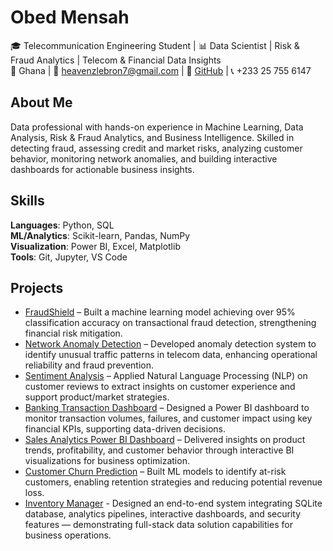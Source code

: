 # Obed Mensah  
🎓 Telecommunication Engineering Student | 📊 Data Scientist | Risk & Fraud Analytics | Telecom & Financial Data Insights  
📍 Ghana | 📧 heavenzlebron7@gmail.com | 🔗 [GitHub](https://github.com/Omensah-15) | 📞 +233 25 755 6147

## About Me  
Data professional with hands-on experience in Machine Learning, Data Analysis, Risk & Fraud Analytics, and Business Intelligence. Skilled in detecting fraud, assessing credit and market risks, analyzing customer behavior, monitoring network anomalies, and building interactive dashboards for actionable business insights.

## Skills  
**Languages**: Python, SQL  
**ML/Analytics**: Scikit-learn, Pandas, NumPy  
**Visualization**: Power BI, Excel, Matplotlib  
**Tools**: Git, Jupyter, VS Code

## Projects  
- [FraudShield](https://github.com/Omensah-15/FraudShield) – Built a machine learning model achieving over 95% classification accuracy on transactional fraud detection, strengthening financial risk mitigation.
- [Network Anomaly Detection](https://github.com/Omensah-15/NetworkTrafficandAnamolyDetection) – Developed anomaly detection system to identify unusual traffic patterns in telecom data, enhancing operational reliability and fraud prevention.
- [Sentiment Analysis](https://github.com/Omensah-15/SentimentAnalysisofCustomerFeedback) – Applied Natural Language Processing (NLP) on customer reviews to extract insights on customer experience and support product/market strategies.
- [Banking Transaction Dashboard](https://github.com/Omensah-15/Bank_Transcaction_Insights) – Designed a Power BI dashboard to monitor transaction volumes, failures, and customer impact using key financial KPIs, supporting data-driven decisions.
- [Sales Analytics Power BI Dashboard](https://github.com/Omensah-15/Sales-Analytics-Dashboard) – Delivered insights on product trends, profitability, and customer behavior through interactive BI visualizations for business optimization.
- [Customer Churn Prediction](https://github.com/Omensah-15/CustomerChurnPrediction) – Built ML models to identify at-risk customers, enabling retention strategies and reducing potential revenue loss. 
- [Inventory Manager](https://github.com/Omensah-15/Inventory-Manager) - Designed an end-to-end system integrating SQLite database, analytics pipelines, interactive dashboards, and security features — demonstrating full-stack data solution capabilities for business operations.
